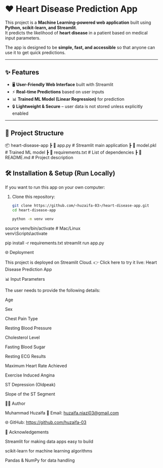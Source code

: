# ❤️ Heart Disease Prediction App  

This project is a **Machine Learning-powered web application** built using **Python, scikit-learn, and Streamlit**.  
It predicts the likelihood of **heart disease** in a patient based on medical input parameters.  

The app is designed to be **simple, fast, and accessible** so that anyone can use it to get quick predictions.  

---

## ✨ Features  

- 🖥️ **User-Friendly Web Interface** built with Streamlit  
- ⚡ **Real-time Predictions** based on user inputs  
- 📊 **Trained ML Model (Linear Regression)** for prediction  
- 🔒 **Lightweight & Secure** – user data is not stored unless explicitly enabled  

---

## 📂 Project Structure

📦 heart-disease-app
┣ 📜 app.py # Streamlit main application
┣ 📜 model.pkl # Trained ML model
┣ 📜 requirements.txt # List of dependencies
┣ 📜 README.md # Project description

## 🛠️ Installation & Setup (Run Locally)

If you want to run this app on your own computer:

1. Clone this repository:
   ```bash
   git clone https://github.com/<huzaifa-03>/heart-disease-app.git
   cd heart-disease-app

   python -m venv venv
source venv/bin/activate   # Mac/Linux  
venv\Scripts\activate 

pip install -r requirements.txt
streamlit run app.py

🌐 Deployment

This project is deployed on Streamlit Cloud.
👉 Click here to try it live: Heart Disease Prediction App

📊 Input Parameters

The user needs to provide the following details:

Age

Sex

Chest Pain Type

Resting Blood Pressure

Cholesterol Level

Fasting Blood Sugar

Resting ECG Results

Maximum Heart Rate Achieved

Exercise Induced Angina

ST Depression (Oldpeak)

Slope of the ST Segment

👨‍💻 Author

Muhammad Huzaifa
📧 Email: huzaifa.niazi03@gmail.com

🌐 GitHub: https://github.com/huzaifa-03

🙏 Acknowledgements

Streamlit
 for making data apps easy to build

scikit-learn
 for machine learning algorithms

Pandas
 & NumPy
 for data handling
